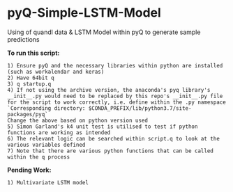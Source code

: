 # pyQ-Simple-LSTM-Model
Using of quandl data &amp; LSTM Model within pyQ to generate sample predictions

**To run this script:**
```
1) Ensure pyQ and the necessary libraries within python are installed (such as workalendar and keras)
2) Have 64bit q 
3) q startup.q
4) If not using the archive version, the anaconda's pyq library's __init__.py would need to be replaced by this repo's __init__.py file for the script to work correctly, i.e. define within the .py namespace
`Corresponding directory: $CONDA_PREFIX/lib/python3.7/site-packages/pyq`
Change the above based on python version used 
5) Simon Garland's k4 unit test is utilised to test if python functions are working as intended
6) The relevant logic can be searched within script.q to look at the various variables defined
7) Note that there are various python functions that can be called within the q process 
```

**Pending Work:**
```
1) Multivariate LSTM model
```
